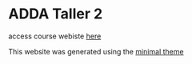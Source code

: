# ADDA Taller 2

access course webiste [here](https://hcliedtke.github.io/ADDA_taller2_2022/)

This website was generated using the [minimal theme](https://github.com/pages-themes/minimal)
